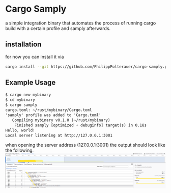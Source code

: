 # Cargo Samply

a simple integration binary that automates the process of running cargo build with a certain profile and samply afterwards.

## installation

for now you can install it via

```bash
cargo install --git https://github.com/PhilippPolterauer/cargo-samply.git
```

## Example Usage

```console
$ cargo new mybinary
$ cd mybinary
$ cargo samply
cargo.toml: ~/rust/mybinary/Cargo.toml
'samply' profile was added to 'Cargo.toml'
   Compiling mybinary v0.1.0 (~/rust/mybinary)
    Finished samply [optimized + debuginfo] target(s) in 0.18s
Hello, world!
Local server listening at http://127.0.0.1:3001
```

when opening the server address (127.0.0.1:3001) the output should look like the following.
![Samply Web View](https://raw.githubusercontent.com/PhilippPolterauer/cargo-samply/main/doc/samply-web.png)
